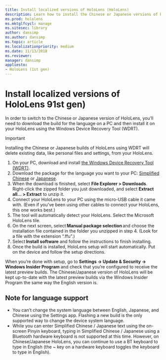 ```yaml
---
title: Install localized versions of HoloLens (HoloLens)
description: Learn how to install the Chinese or Japanese versions of HoloLens
ms.prod: hololens
ms.mktglfcycl: manage
ms.sitesec: library
author: dansimp
ms.author: dansimp
ms.topic: article
ms.localizationpriority: medium
ms.date: 11/13/2018
ms.reviewer: 
manager: dansimp
appliesto:
- HoloLens (1st gen)
---
```


# Install localized versions of HoloLens 91st gen)

In order to switch to the Chinese or Japanese version of HoloLens, you’ll need to download the build for the language on a PC and then install it on your HoloLens using the Windows Device Recovery Tool (WDRT).

>[!IMPORTANT]
>Installing the Chinese or Japanese builds of HoloLens using WDRT will delete existing data, like personal files and settings, from your HoloLens. 

1. On your PC, download and install [the Windows Device Recovery Tool (WDRT)](https://support.microsoft.com/help/12379).
1. Download the package for the language you want to your PC:  [Simplified Chinese](https://aka.ms/hololensdownload-ch) or [Japanese](https://aka.ms/hololensdownload-jp).
1. When the download is finished, select **File Explorer > Downloads**. Right-click the zipped folder you just downloaded, and select **Extract all... > Extract** to unzip it.
1. Connect your HoloLens to your PC using the micro-USB cable it came with. (Even if you've been using other cables to connect your HoloLens, this one works best.)
1. The tool will automatically detect your HoloLens. Select the Microsoft HoloLens tile.
1. On the next screen, select **Manual package selection** and choose the installation file contained in the folder you unzipped in step 4. (Look for a file with the extension “.ffu”.) 
1. Select **Install software** and follow the instructions to finish installing. 
1. Once the build is installed, HoloLens setup will start automatically. Put on the device and follow the setup directions. 

When you’re done with setup, go to **Settings -> Update & Security -> Windows Insider Program** and check that you’re configured to receive the latest preview builds.  The Chinese/Japanese version of HoloLens will be kept up-to-date with the latest preview builds via the Windows Insider Program the same way the English version is.

## Note for language support

- You can’t change the system language between English, Japanese, and Chinese using the Settings app. Flashing a new build is the only supported way to change the device system language.
- While you can enter Simplified Chinese / Japanese text using the on-screen Pinyin keyboard, typing in Simplified Chinese / Japanese using a Bluetooth hardware keyboard is not supported at this time.  However, on Chinese/Japanese HoloLens, you can continue to use a BT keyboard to type in English (the ~ key on a hardware keyboard toggles the keyboard to type in English).
